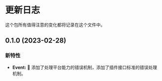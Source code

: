 # 更新日志

这个包所有值得注意的变化都将记录在这个文件中。

## 0.1.0 (2023-02-28)

### 新特性

- **Event:** 🌟 添加了处理平台能力的错误机制，添加了插件接口标准的错误处理机制。

